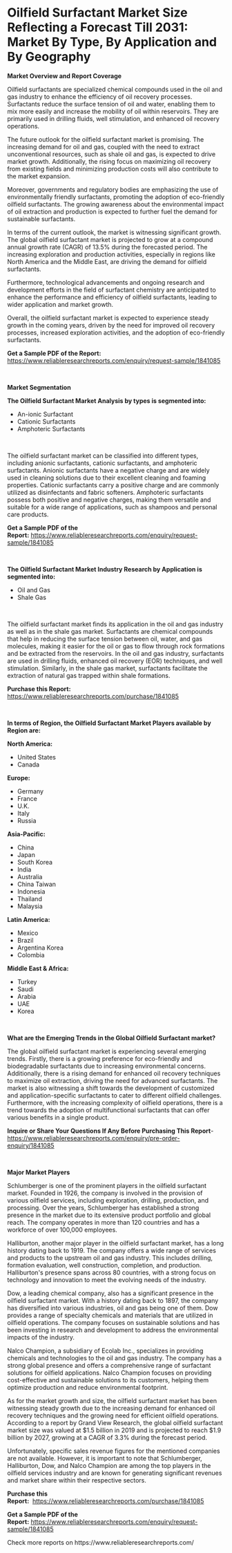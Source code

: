 <p><h1>Oilfield Surfactant Market Size Reflecting a Forecast Till 2031: Market By Type, By Application and By Geography</h1></p><p><strong>Market Overview and Report Coverage</strong></p>
<p><p>Oilfield surfactants are specialized chemical compounds used in the oil and gas industry to enhance the efficiency of oil recovery processes. Surfactants reduce the surface tension of oil and water, enabling them to mix more easily and increase the mobility of oil within reservoirs. They are primarily used in drilling fluids, well stimulation, and enhanced oil recovery operations.</p><p>The future outlook for the oilfield surfactant market is promising. The increasing demand for oil and gas, coupled with the need to extract unconventional resources, such as shale oil and gas, is expected to drive market growth. Additionally, the rising focus on maximizing oil recovery from existing fields and minimizing production costs will also contribute to the market expansion.</p><p>Moreover, governments and regulatory bodies are emphasizing the use of environmentally friendly surfactants, promoting the adoption of eco-friendly oilfield surfactants. The growing awareness about the environmental impact of oil extraction and production is expected to further fuel the demand for sustainable surfactants.</p><p>In terms of the current outlook, the market is witnessing significant growth. The global oilfield surfactant market is projected to grow at a compound annual growth rate (CAGR) of 13.5% during the forecasted period. The increasing exploration and production activities, especially in regions like North America and the Middle East, are driving the demand for oilfield surfactants.</p><p>Furthermore, technological advancements and ongoing research and development efforts in the field of surfactant chemistry are anticipated to enhance the performance and efficiency of oilfield surfactants, leading to wider application and market growth.</p><p>Overall, the oilfield surfactant market is expected to experience steady growth in the coming years, driven by the need for improved oil recovery processes, increased exploration activities, and the adoption of eco-friendly surfactants.</p></p>
<p><strong>Get a Sample PDF of the Report:</strong> <a href="https://www.reliableresearchreports.com/enquiry/request-sample/1841085">https://www.reliableresearchreports.com/enquiry/request-sample/1841085</a></p>
<p>&nbsp;</p>
<p><strong>Market Segmentation</strong></p>
<p><strong>The Oilfield Surfactant Market Analysis by types is segmented into:</strong></p>
<p><ul><li>An-ionic Surfactant</li><li>Cationic Surfactants</li><li>Amphoteric Surfactants</li></ul></p>
<p>&nbsp;</p>
<p><p>The oilfield surfactant market can be classified into different types, including anionic surfactants, cationic surfactants, and amphoteric surfactants. Anionic surfactants have a negative charge and are widely used in cleaning solutions due to their excellent cleaning and foaming properties. Cationic surfactants carry a positive charge and are commonly utilized as disinfectants and fabric softeners. Amphoteric surfactants possess both positive and negative charges, making them versatile and suitable for a wide range of applications, such as shampoos and personal care products.</p></p>
<p><strong>Get a Sample PDF of the Report:</strong>&nbsp;<a href="https://www.reliableresearchreports.com/enquiry/request-sample/1841085">https://www.reliableresearchreports.com/enquiry/request-sample/1841085</a></p>
<p>&nbsp;</p>
<p><strong>The Oilfield Surfactant Market Industry Research by Application is segmented into:</strong></p>
<p><ul><li>Oil and Gas</li><li>Shale Gas</li></ul></p>
<p>&nbsp;</p>
<p><p>The oilfield surfactant market finds its application in the oil and gas industry as well as in the shale gas market. Surfactants are chemical compounds that help in reducing the surface tension between oil, water, and gas molecules, making it easier for the oil or gas to flow through rock formations and be extracted from the reservoirs. In the oil and gas industry, surfactants are used in drilling fluids, enhanced oil recovery (EOR) techniques, and well stimulation. Similarly, in the shale gas market, surfactants facilitate the extraction of natural gas trapped within shale formations.</p></p>
<p><strong>Purchase this Report:</strong>&nbsp; <a href="https://www.reliableresearchreports.com/purchase/1841085">https://www.reliableresearchreports.com/purchase/1841085</a></p>
<p>&nbsp;</p>
<p><strong>In terms of Region, the Oilfield Surfactant Market Players available by Region are:</strong></p>
<p>
    <p> <strong> North America: </strong>
        <ul>
            <li>United States</li>
            <li>Canada</li>
        </ul>
        </p> 
    <p> <strong> Europe: </strong>
        <ul>
            <li>Germany</li>
            <li>France</li>
            <li>U.K.</li>
            <li>Italy</li>
            <li>Russia</li>
        </ul>
        </p> 
    <p> <strong> Asia-Pacific: </strong>
        <ul>
            <li>China</li>
            <li>Japan</li>
            <li>South Korea</li>
            <li>India</li>
            <li>Australia</li>
            <li>China Taiwan</li>
            <li>Indonesia</li>
            <li>Thailand</li>
            <li>Malaysia</li>
        </ul>
        </p> 
    <p> <strong> Latin America: </strong>
        <ul>
            <li>Mexico</li>
            <li>Brazil</li>
            <li>Argentina Korea</li>
            <li>Colombia</li>
        </ul>
        </p> 
    <p> <strong> Middle East & Africa: </strong>
        <ul>
            <li>Turkey</li>
            <li>Saudi</li>
            <li>Arabia</li>
            <li>UAE</li>
            <li>Korea</li>
        </ul>
    </p>
    </p>
<p>&nbsp;</p>
<p><strong>What are the Emerging Trends in the Global Oilfield Surfactant market?</strong></p>
<p><p>The global oilfield surfactant market is experiencing several emerging trends. Firstly, there is a growing preference for eco-friendly and biodegradable surfactants due to increasing environmental concerns. Additionally, there is a rising demand for enhanced oil recovery techniques to maximize oil extraction, driving the need for advanced surfactants. The market is also witnessing a shift towards the development of customized and application-specific surfactants to cater to different oilfield challenges. Furthermore, with the increasing complexity of oilfield operations, there is a trend towards the adoption of multifunctional surfactants that can offer various benefits in a single product.</p></p>
<p><strong>Inquire or Share Your Questions If Any Before Purchasing This Report</strong>- <a href="https://www.reliableresearchreports.com/enquiry/pre-order-enquiry/1841085">https://www.reliableresearchreports.com/enquiry/pre-order-enquiry/1841085</a></p>
<p>&nbsp;</p>
<p><strong>Major Market Players</strong></p>
<p><p>Schlumberger is one of the prominent players in the oilfield surfactant market. Founded in 1926, the company is involved in the provision of various oilfield services, including exploration, drilling, production, and processing. Over the years, Schlumberger has established a strong presence in the market due to its extensive product portfolio and global reach. The company operates in more than 120 countries and has a workforce of over 100,000 employees.</p><p>Halliburton, another major player in the oilfield surfactant market, has a long history dating back to 1919. The company offers a wide range of services and products to the upstream oil and gas industry. This includes drilling, formation evaluation, well construction, completion, and production. Halliburton's presence spans across 80 countries, with a strong focus on technology and innovation to meet the evolving needs of the industry.</p><p>Dow, a leading chemical company, also has a significant presence in the oilfield surfactant market. With a history dating back to 1897, the company has diversified into various industries, oil and gas being one of them. Dow provides a range of specialty chemicals and materials that are utilized in oilfield operations. The company focuses on sustainable solutions and has been investing in research and development to address the environmental impacts of the industry.</p><p>Nalco Champion, a subsidiary of Ecolab Inc., specializes in providing chemicals and technologies to the oil and gas industry. The company has a strong global presence and offers a comprehensive range of surfactant solutions for oilfield applications. Nalco Champion focuses on providing cost-effective and sustainable solutions to its customers, helping them optimize production and reduce environmental footprint.</p><p>As for the market growth and size, the oilfield surfactant market has been witnessing steady growth due to the increasing demand for enhanced oil recovery techniques and the growing need for efficient oilfield operations. According to a report by Grand View Research, the global oilfield surfactant market size was valued at $1.5 billion in 2019 and is projected to reach $1.9 billion by 2027, growing at a CAGR of 3.3% during the forecast period.</p><p>Unfortunately, specific sales revenue figures for the mentioned companies are not available. However, it is important to note that Schlumberger, Halliburton, Dow, and Nalco Champion are among the top players in the oilfield services industry and are known for generating significant revenues and market share within their respective sectors.</p></p>
<p><strong>Purchase this Report:</strong>&nbsp;&nbsp;<a href="https://www.reliableresearchreports.com/purchase/1841085">https://www.reliableresearchreports.com/purchase/1841085</a></p>
<p></p>
<p><strong>Get a Sample PDF of the Report:</strong>&nbsp;<a href="https://www.reliableresearchreports.com/enquiry/request-sample/1841085">https://www.reliableresearchreports.com/enquiry/request-sample/1841085</a></p>
<p>Check more reports on https://www.reliableresearchreports.com/</p>